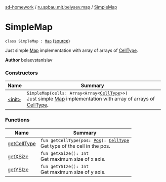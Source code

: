 [sd-homework](../../index.md) / [ru.spbau.mit.belyaev.map](../index.md) / [SimpleMap](.)

# SimpleMap

`class SimpleMap : `[`Map`](../-map/index.md) [(source)](https://github.com/StasBel/sd-homework/blob/Roguelike/src/main/kotlin/ru/spbau/mit/belyaev/map/SimpleMap.kt#L9)

Just simple [Map](../-map/index.md) implementation with array of arrays of [CellType](../-cell-type/index.md).

**Author**
belaevstanislav

### Constructors

| Name | Summary |
|---|---|
| [&lt;init&gt;](-init-.md) | `SimpleMap(cells: Array<Array<`[`CellType`](../-cell-type/index.md)`>>)`<br>Just simple [Map](../-map/index.md) implementation with array of arrays of [CellType](../-cell-type/index.md). |

### Functions

| Name | Summary |
|---|---|
| [getCellType](get-cell-type.md) | `fun getCellType(pos: `[`Pos`](../../ru.spbau.mit.belyaev.world/-pos/index.md)`): `[`CellType`](../-cell-type/index.md)<br>Get type of the cell in the pos. |
| [getXSize](get-x-size.md) | `fun getXSize(): Int`<br>Get maximum size of x axis. |
| [getYSIze](get-y-s-ize.md) | `fun getYSIze(): Int`<br>Get maximum size of y axis. |
